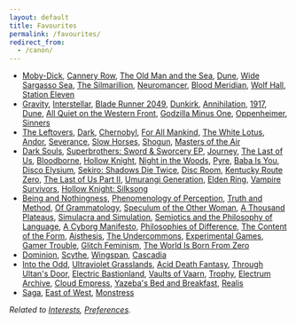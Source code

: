 ```yaml
---
layout: default
title: Favourites
permalink: /favourites/
redirect_from:
  - /canon/
---
```


* [Moby-Dick](https://en.wikipedia.org/wiki/Moby-Dick "Melville 1851"), [Cannery Row](https://en.wikipedia.org/wiki/Cannery_Row_(novel) "Steinbeck 1945"), [The Old Man and the Sea](https://en.wikipedia.org/wiki/The_Old_Man_and_the_Sea "Hemingway 1952"), [Dune](https://en.wikipedia.org/wiki/Dune_(novel) "Herbert 1965"), [Wide Sargasso Sea](https://en.wikipedia.org/wiki/Wide_Sargasso_Sea "Rhys 1966"), [The Silmarillion](https://en.wikipedia.org/wiki/The_Silmarillion "Tolkien 1977"), [Neuromancer](https://en.wikipedia.org/wiki/Neuromancer "Gibson 1984"), [Blood Meridian](https://en.wikipedia.org/wiki/Blood_Meridian "McCarthy 1985"), [Wolf Hall](https://en.wikipedia.org/wiki/Wolf_Hall "Mantel 2009"), [Station Eleven](https://en.wikipedia.org/wiki/Station_Eleven "Mandel 2014")
* [Gravity](https://en.wikipedia.org/wiki/Gravity_(2013_film)), [Interstellar](https://en.wikipedia.org/wiki/Interstellar_(film) "Nolan 2014"), [Blade Runner 2049](https://en.wikipedia.org/wiki/Blade_Runner_2049 "Villeneuve 2017"), [Dunkirk](https://en.wikipedia.org/wiki/Dunkirk_(2017_film) "Nolan 2017"), [Annihilation](https://en.wikipedia.org/wiki/Annihilation_(film) "Garland 2018"), [1917](https://en.wikipedia.org/wiki/1917_(2019_film) "Mendes 2019"), [Dune](https://en.wikipedia.org/wiki/Dune_(2021_film) "Villeneuve 2021"), [All Quiet on the Western Front](https://en.wikipedia.org/wiki/All_Quiet_on_the_Western_Front_(2022_film) "Berger 2022"), [Godzilla Minus One](https://en.wikipedia.org/wiki/Godzilla_Minus_One "Yamazaki 2023"), [Oppenheimer](https://en.wikipedia.org/wiki/Oppenheimer_(film) "Nolan 2023"), [Sinners](https://en.wikipedia.org/wiki/Sinners_(2025_film) "Coogler 2025")
* [The Leftovers](https://en.wikipedia.org/wiki/The_Leftovers_(TV_series) "HBO 2014"), [Dark](https://en.wikipedia.org/wiki/Dark_(TV_series) "Netflix 2017"), [Chernobyl](https://en.wikipedia.org/wiki/Chernobyl_(miniseries) "HBO 2019"), [For All Mankind](https://en.wikipedia.org/wiki/For_All_Mankind_(TV_series) "Apple TV+ 2019"), [The White Lotus](https://en.wikipedia.org/wiki/The_White_Lotus "HBO 2021"), [Andor](https://en.wikipedia.org/wiki/Andor_(TV_series) "Disney+ 2022"), [Severance](https://en.wikipedia.org/wiki/Severance_(TV_series) "Apple TV+ 2022"), [Slow Horses](https://en.wikipedia.org/wiki/Slow_Horses "Apple TV+ 2022"), [Shogun](https://en.wikipedia.org/wiki/Sh%C5%8Dgun_(2024_TV_series) "FX 2024"), [Masters of the Air](https://en.wikipedia.org/wiki/Masters_of_the_Air "Apple TV+ 2024")  
* [Dark Souls](https://en.wikipedia.org/wiki/Dark_Souls_(video_game) "FromSoftware 2011"), [Superbrothers: Sword & Sworcery EP](https://en.wikipedia.org/wiki/Superbrothers:_Sword_%26_Sworcery_EP "Superbrothers 2011"), [Journey](https://en.wikipedia.org/wiki/Journey_(2012_video_game)), [The Last of Us](https://en.wikipedia.org/wiki/The_Last_of_Us_(video_game) "Naughty Dog 2013"), [Bloodborne](https://en.wikipedia.org/wiki/Bloodborne "FromSoftware 2015"), [Hollow Knight](https://en.wikipedia.org/wiki/Hollow_Knight "Team Cherry 2017"), [Night in the Woods](https://en.wikipedia.org/wiki/Night_in_the_Woods "Infinite Fall 2017"), [Pyre](https://en.wikipedia.org/wiki/Pyre_(video_game) "Supergiant Games 2017"), [Baba Is You](https://en.wikipedia.org/wiki/Baba_Is_You "Hempuli 2019"), [Disco Elysium](https://en.wikipedia.org/wiki/Disco_Elysium "ZA/UM 2019"), [Sekiro: Shadows Die Twice](https://en.wikipedia.org/wiki/Sekiro:_Shadows_Die_Twice "FromSoftware 2019"), [Disc Room](https://en.wikipedia.org/wiki/Disc_Room "Terri, Dose, Kitty, and JW 2020"), [Kentucky Route Zero](https://en.wikipedia.org/wiki/Kentucky_Route_Zero "Cardboard Computer 2020"), [The Last of Us Part II](https://en.wikipedia.org/wiki/The_Last_of_Us_Part_II "Naughty Dog 2020"), [Umurangi Generation](https://en.wikipedia.org/wiki/Umurangi_Generation "Origame Digital 2020"), [Elden Ring](https://en.wikipedia.org/wiki/Elden_Ring "FromSoftware 2022"), [Vampire Survivors](https://en.wikipedia.org/wiki/Vampire_Survivors "poncle 2022"), [Hollow Knight: Silksong](https://en.wikipedia.org/wiki/Hollow_Knight:_Silksong "Team Cherry 2025")
* [Being and Nothingness](https://en.wikipedia.org/wiki/Being_and_Nothingness "Sartre 1943"), [Phenomenology of Perception](https://en.wikipedia.org/wiki/Phenomenology_of_Perception "Merleau-Ponty 1945"), [Truth and Method](https://en.wikipedia.org/wiki/Truth_and_Method "Gadamer 1960"), [Of Grammatology](https://en.wikipedia.org/wiki/Of_Grammatology "Derrida 1967"), [Speculum of the Other Woman](https://en.wikipedia.org/wiki/Luce_Irigaray "Irigaray 1974"), [A Thousand Plateaus](https://en.wikipedia.org/wiki/A_Thousand_Plateaus "Deleuze and Guattari 1980"), [Simulacra and Simulation](https://en.wikipedia.org/wiki/Simulacra_and_Simulation "Baudrillard 1981"), [Semiotics and the Philosophy of Language](https://en.wikipedia.org/wiki/Umberto_Eco "Eco 1984"), [A Cyborg Manifesto](https://en.wikipedia.org/wiki/A_Cyborg_Manifesto "Haraway 1985"), [Philosophies of Difference](https://en.wikipedia.org/wiki/Fran%C3%A7ois_Laruelle "Laruelle 1986"), [The Content of the Form](https://en.wikipedia.org/wiki/Hayden_White "White 1987"), [Aisthesis](https://en.wikipedia.org/wiki/Jacques_Ranci%C3%A8re "Rancière 2011"), [The Undercommons](https://en.wikipedia.org/wiki/The_Undercommons "Harney and Moten 2013"), [Experimental Games](https://press.uchicago.edu/ucp/books/book/chicago/E/bo38460558.html "Jagoda 2020"), [Gamer Trouble](https://nyupress.org/9781479834921/gamer-trouble/ "Phillips 2020"), [Glitch Feminism](https://www.versobooks.com/en-ca/products/460-glitch-feminism "Russell 2020"), [The World Is Born From Zero](https://www.degruyterbrill.com/document/doi/10.1515/9783110719451/ "Kunzelman 2022")
* [Dominion](https://en.wikipedia.org/wiki/Dominion_(card_game) "Vaccarino 2008"), [Scythe](https://en.wikipedia.org/wiki/Scythe_(board_game) "Stegmaier 2016"), [Wingspan](https://en.wikipedia.org/wiki/Wingspan_(board_game) "Hargrave 2019"), [Cascadia](https://en.wikipedia.org/wiki/Cascadia_(board_game) "Flynn 2021")
* [Into the Odd](https://freeleaguepublishing.com/games/into-the-odd/ "McDowall 2015"), [Ultraviolet Grasslands](https://www.exaltedfuneral.com/products/uvg-2e "Rejec 2018"), [Acid Death Fantasy](https://www.melsonia.com/products/acid-death-fantasy "Gearing 2019"), [Through Ultan's Door](https://throughultansdoor.bigcartel.com/ "Laurence 2019"), [Electric Bastionland](https://modiphius.net/products/electric-bastionland "McDowall 2020"), [Vaults of Vaarn](https://vaultsofvaarn.com/ "Hunt 2020"), [Trophy](https://trophyrpg.com/ "Ross 2021"), [Electrum Archive](https://www.electrumarchive.com/ "Boven 2022"), [Cloud Empress](https://cloudempress.com/ "Watt 2023"), [Yazeba's Bed and Breakfast](https://possumcreekgames.com/en-ca/pages/yazebas-bed-breakfast "Dragon 2023"), [Realis](https://thecalcutec.itch.io/realis "Walker 2025")
* [Saga](https://en.wikipedia.org/wiki/Saga_(comics) "Vaughan 2012"), [East of West](https://en.wikipedia.org/wiki/East_of_West "Hickman 2013"), [Monstress](https://en.wikipedia.org/wiki/Monstress_(comics) "Liu 2015")

*Related to [Interests](/interests/), [Preferences](/preferences/).*
